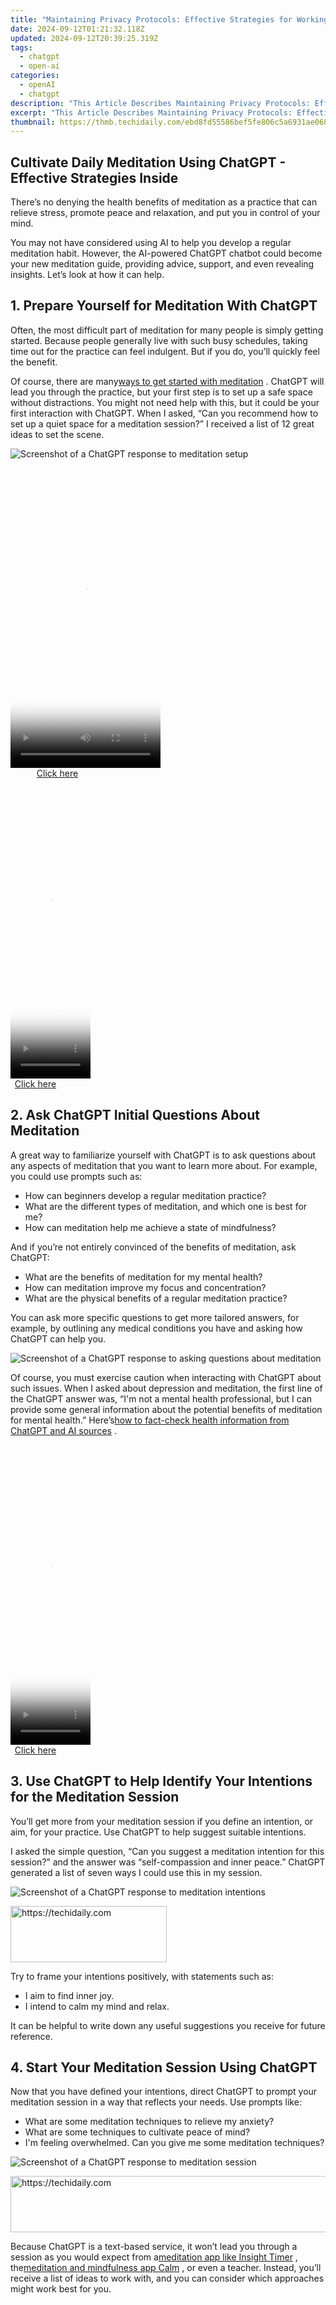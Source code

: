 ```yaml
---
title: "Maintaining Privacy Protocols: Effective Strategies for Working with ChatGPT Safely"
date: 2024-09-12T01:21:32.118Z
updated: 2024-09-12T20:39:25.319Z
tags:
  - chatgpt
  - open-ai
categories:
  - openAI
  - chatgpt
description: "This Article Describes Maintaining Privacy Protocols: Effective Strategies for Working with ChatGPT Safely"
excerpt: "This Article Describes Maintaining Privacy Protocols: Effective Strategies for Working with ChatGPT Safely"
thumbnail: https://thmb.techidaily.com/ebd8fd55586bef5fe806c5a6931ae068dd25745cbaa69a714d4a27725179f8ad.jpg
---
```


## Cultivate Daily Meditation Using ChatGPT - Effective Strategies Inside

 There’s no denying the health benefits of meditation as a practice that can relieve stress, promote peace and relaxation, and put you in control of your mind.

 You may not have considered using AI to help you develop a regular meditation habit. However, the AI-powered ChatGPT chatbot could become your new meditation guide, providing advice, support, and even revealing insights. Let’s look at how it can help.

## 1\. Prepare Yourself for Meditation With ChatGPT

 Often, the most difficult part of meditation for many people is simply getting started. Because people generally live with such busy schedules, taking time out for the practice can feel indulgent. But if you do, you’ll quickly feel the benefit.

 Of course, there are many[ways to get started with meditation](https://www.makeuseof.com/meditation-how-to-get-started/) . ChatGPT will lead you through the practice, but your first step is to set up a safe space without distractions. You might not need help with this, but it could be your first interaction with ChatGPT. When I asked, “Can you recommend how to set up a quiet space for a meditation session?” I received a list of 12 great ideas to set the scene.

![Screenshot of a ChatGPT response to meditation setup](https://static1.makeuseofimages.com/wordpress/wp-content/uploads/2023/07/screenshot-of-a-chatgpt-response-to-meditation-setup.jpeg)

<!-- affiliate ads begin -->
<span id="1770526">
					<video width="240" height="480" style="cursor:pointer"
           poster="//a.impactradius-go.com/display-clicktoplayimage/1770526.png"
           onclick="if(!this.playClicked){this.play();this.setAttribute('controls',true);this.playClicked=true;}">
	   <source src="//a.impactradius-go.com/display-ad/20702-1770526">
	   <img src="//a.impactradius-go.com/display-clicktoplayimage/1770526.png" style="border: none; height: 100%; width: 100%; object-fit: contain">
	</video>
	<div style="width:150px;text-align:center"><a href="javascript:window.open(decodeURIComponent('https%3A%2F%2Ftokenmetrics.sjv.io%2Fc%2F5597632%2F1770526%2F20702'), '_blank');void(0);">Click here</a></div>
</span>
<img height="0" width="0" src="https://imp.pxf.io/i/5597632/1770526/20702" style="position:absolute;visibility:hidden;" border="0" />
<!-- affiliate ads end -->

<!-- affiliate ads begin -->
<span id="1975503">
					<video width="128" height="480" style="cursor:pointer"
           poster="//a.impactradius-go.com/display-clicktoplayimage/1975503.png"
           onclick="if(!this.playClicked){this.play();this.setAttribute('controls',true);this.playClicked=true;}">
	   <source src="//a.impactradius-go.com/display-ad/22993-1975503">
	   <img src="//a.impactradius-go.com/display-clicktoplayimage/1975503.png" style="border: none; height: 100%; width: 100%; object-fit: contain">
	</video>
	<div style="width:80px;text-align:center"><a href="javascript:window.open(decodeURIComponent('https%3A%2F%2Fhomestyler.sjv.io%2Fc%2F5597632%2F1975503%2F22993'), '_blank');void(0);">Click here</a></div>
</span>
<img height="0" width="0" src="https://imp.pxf.io/i/5597632/1975503/22993" style="position:absolute;visibility:hidden;" border="0" />
<!-- affiliate ads end -->

## 2\. Ask ChatGPT Initial Questions About Meditation

 A great way to familiarize yourself with ChatGPT is to ask questions about any aspects of meditation that you want to learn more about. For example, you could use prompts such as:

* How can beginners develop a regular meditation practice?
* What are the different types of meditation, and which one is best for me?
* How can meditation help me achieve a state of mindfulness?

 And if you’re not entirely convinced of the benefits of meditation, ask ChatGPT:

* What are the benefits of meditation for my mental health?
* How can meditation improve my focus and concentration?
* What are the physical benefits of a regular meditation practice?

 You can ask more specific questions to get more tailored answers, for example, by outlining any medical conditions you have and asking how ChatGPT can help you.

![Screenshot of a ChatGPT response to asking questions about meditation](https://static1.makeuseofimages.com/wordpress/wp-content/uploads/2023/07/screenshot-of-a-chatgpt-response-to-asking-questions-about-meditation.jpeg)

 Of course, you must exercise caution when interacting with ChatGPT about such issues. When I asked about depression and meditation, the first line of the ChatGPT answer was, “I'm not a mental health professional, but I can provide some general information about the potential benefits of meditation for mental health.” Here’s[how to fact-check health information from ChatGPT and AI sources](https://www.makeuseof.com/fact-check-health-information-chatgpt-ai-sources/) .

<!-- affiliate ads begin -->
<span id="1993647">
					<video width="128" height="480" style="cursor:pointer"
           poster="//a.impactradius-go.com/display-clicktoplayimage/1993647.png"
           onclick="if(!this.playClicked){this.play();this.setAttribute('controls',true);this.playClicked=true;}">
	   <source src="//a.impactradius-go.com/display-ad/22993-1993647">
	   <img src="//a.impactradius-go.com/display-clicktoplayimage/1993647.png" style="border: none; height: 100%; width: 100%; object-fit: contain">
	</video>
	<div style="width:80px;text-align:center"><a href="javascript:window.open(decodeURIComponent('https%3A%2F%2Fhomestyler.sjv.io%2Fc%2F5597632%2F1993647%2F22993'), '_blank');void(0);">Click here</a></div>
</span>
<img height="0" width="0" src="https://imp.pxf.io/i/5597632/1993647/22993" style="position:absolute;visibility:hidden;" border="0" />
<!-- affiliate ads end -->

## 3\. Use ChatGPT to Help Identify Your Intentions for the Meditation Session

 You’ll get more from your meditation session if you define an intention, or aim, for your practice. Use ChatGPT to help suggest suitable intentions.

 I asked the simple question, “Can you suggest a meditation intention for this session?” and the answer was “self-compassion and inner peace.” ChatGPT generated a list of seven ways I could use this in my session.

![Screenshot of a ChatGPT response to meditation intentions](https://static1.makeuseofimages.com/wordpress/wp-content/uploads/2023/07/screenshot-of-a-chatgpt-response-to-meditation-intentions.jpeg)

<!-- affiliate ads begin -->
<a href="https://aligracehair.sjv.io/c/5597632/2135354/19272" target="_top" id="2135354">
  <img src="//a.impactradius-go.com/display-ad/19272-2135354" border="0" alt="https://techidaily.com" width="250" height="90"/>
</a>
<img height="0" width="0" src="https://aligracehair.sjv.io/i/5597632/2135354/19272" style="position:absolute;visibility:hidden;" border="0" />
<!-- affiliate ads end -->

Try to frame your intentions positively, with statements such as:

* I aim to find inner joy.
* I intend to calm my mind and relax.

 It can be helpful to write down any useful suggestions you receive for future reference.

## 4\. Start Your Meditation Session Using ChatGPT

 Now that you have defined your intentions, direct ChatGPT to prompt your meditation session in a way that reflects your needs. Use prompts like:

* What are some meditation techniques to relieve my anxiety?
* What are some techniques to cultivate peace of mind?
* I'm feeling overwhelmed. Can you give me some meditation techniques?

![Screenshot of a ChatGPT response to meditation session](https://static1.makeuseofimages.com/wordpress/wp-content/uploads/2023/07/screenshot-of-a-chatgpt-response-to-meditation-session.jpeg)

<!-- affiliate ads begin -->
<a href="https://zebaoaffiliateprogram.pxf.io/c/5597632/2137974/21526" target="_top" id="2137974">
  <img src="//a.impactradius-go.com/display-ad/21526-2137974" border="0" alt="https://techidaily.com" width="728" height="90"/>
</a>
<img height="0" width="0" src="https://zebaoaffiliateprogram.pxf.io/i/5597632/2137974/21526" style="position:absolute;visibility:hidden;" border="0" />
<!-- affiliate ads end -->

 Because ChatGPT is a text-based service, it won’t lead you through a session as you would expect from a[meditation app like Insight Timer](https://www.makeuseof.com/deep-dive-into-insight-timer-meditation-app/) , the[meditation and mindfulness app Calm](https://www.makeuseof.com/meditating-calm-app-improve-mindfulness/) , or even a teacher. Instead, you’ll receive a list of ideas to work with, and you can consider which approaches might work best for you.

<!-- affiliate ads begin -->
<span id="1542129">
					<video width="864" height="1152" style="cursor:pointer"
           poster="//a.impactradius-go.com/display-clicktoplayimage/1542129.png"
           onclick="if(!this.playClicked){this.play();this.setAttribute('controls',true);this.playClicked=true;}">
	   <source src="//a.impactradius-go.com/display-ad/16836-1542129">
	   <img src="//a.impactradius-go.com/display-clicktoplayimage/1542129.png" style="border: none; height: 100%; width: 100%; object-fit: contain">
	</video>
	<div style="width:540px;text-align:center"><a href="javascript:window.open(decodeURIComponent('https%3A%2F%2F25home.pxf.io%2Fc%2F5597632%2F1542129%2F16836'), '_blank');void(0);">Click here</a></div>
</span>
<img height="0" width="0" src="https://imp.pxf.io/i/5597632/1542129/16836" style="position:absolute;visibility:hidden;" border="0" />
<!-- affiliate ads end -->

## 5\. Reflect Mindfully on Responses and Ask Further Questions for Clarity

 After ChatGPT generates a response and you’ve thought about its ideas, you can converse with the chatbot and ask further questions to gain guidance and insights to suit you better. Learning [how to write effective ChatGPT prompts](https://www.makeuseof.com/write-effective-chatgpt-prompts-for-ai-answers/) will help you get the most out of your interaction with the tool.

 From the list of meditations I received, I asked for further guidance on my favorite suggestion, posing a more specific question: “I like the idea of Loving-Kindness (Metta) Meditation. Can you explain how to practice this in a 10-minute meditation session?” ChatGPT provided a step-by-step timed outline for my whole practice.

![Screenshot of a ChatGPT response refining answers about meditation](https://static1.makeuseofimages.com/wordpress/wp-content/uploads/2023/07/screenshot-of-a-chatgpt-response-refining-answers-about-meditation.jpeg)

<!-- affiliate ads begin -->
<a href="https://appsumo.8odi.net/c/5597632/2128842/7443" target="_top" id="2128842">
  <img src="//a.impactradius-go.com/display-ad/7443-2128842" border="0" alt="https://techidaily.com" width="600" height="90"/>
</a>
<img height="0" width="0" src="https://appsumo.8odi.net/i/5597632/2128842/7443" style="position:absolute;visibility:hidden;" border="0" />
<!-- affiliate ads end -->

## 6\. Apply the ChatGPT Advice in Your Meditation Session

 Practice some of the suggestions, using everything you have learned from your interactions with ChatGPT.

## 7\. Conclude Your Meditation Session With Breathing Exercises

 It’s common to conclude a meditation session with a short breathing exercise to help you return to your ordinary state. There are several[apps with breathing exercises for relaxation](https://www.makeuseof.com/apps-breathing-exercises-relaxation-mindfulness/) , but ChatGPT can help with this, too. Simply ask it to suggest some breathing exercises for you, and follow the advice.

 Breathe deeply and take a few moments to return to your ordinary state. You could journal your responses to help you next time.

![Screenshot of a ChatGPT response to breathing exercise question](https://static1.makeuseofimages.com/wordpress/wp-content/uploads/2023/07/screenshot-of-a-chatgpt-response-to-breathing-exercise-question.jpeg)

## 8\. Set Future Goals Using ChatGPT for Guidance

 Hopefully, your meditation session has left you refreshed and eager to make meditation a regular habit. You can interact with ChatGPT to help devise a meditation practice to suit you. Ask questions such as:

* What are the best techniques for meditation while walking?
* What are the best ways to incorporate meditation into your daily routine?
* What are the best meditation apps to use for guided sessions?

 When I asked how to incorporate meditation into my daily routine, ChatGPT came up with a dozen great ideas, including using breaks wisely and incorporating mindful moments into everyday tasks like walking, eating, or washing dishes.

![Screenshot of a ChatGPT response to setting meditation goals](https://static1.makeuseofimages.com/wordpress/wp-content/uploads/2023/07/screenshot-of-a-chatgpt-response-to-setting-meditation-goals.jpeg)

 Of course, you can combine these answers with advice from other sources, such as our list of[meditation apps to help you pause for a mindful moment on the go](https://www.makeuseof.com/meditation-apps-mindful-moment-on-go/) .

<!-- affiliate ads begin -->
<a href="https://aligracehair.sjv.io/c/5597632/2135359/19272" target="_top" id="2135359">
  <img src="//a.impactradius-go.com/display-ad/19272-2135359" border="0" alt="https://techidaily.com" width="392" height="72"/>
</a>
<img height="0" width="0" src="https://aligracehair.sjv.io/i/5597632/2135359/19272" style="position:absolute;visibility:hidden;" border="0" />
<!-- affiliate ads end -->

## ChatGPT Can Be a Useful Tool to Help You Develop a Regular Meditation Habit

 Although ChatGPT can’t take the place of an experienced meditation guide or teacher, it can provide many valuable insights into how to meditate and even provide step-by-step guidance for your session.

 For anyone who feels embarrassed or uncomfortable about asking for help in getting started with meditation, the AI tool can provide instant advice tailored to your specific needs.

<ins class="adsbygoogle"
     style="display:block"
     data-ad-format="autorelaxed"
     data-ad-client="ca-pub-7571918770474297"
     data-ad-slot="1223367746"></ins>

<ins class="adsbygoogle"
     style="display:block"
     data-ad-client="ca-pub-7571918770474297"
     data-ad-slot="8358498916"
     data-ad-format="auto"
     data-full-width-responsive="true"></ins>

<span class="atpl-alsoreadstyle">Also read:</span>
<div><ul>
<li><a href="https://win11-tips.techidaily.com/beating-hypervisorerr-blues-in-win-10-and-11/"><u>Beating HYPERVISOR_ERR Blues in Win 10 & 11</u></a></li>
<li><a href="https://discover-exclusive.techidaily.com/converting-oga-audio-files-to-mp3-at-no-cost-comprehensive-guide-for-online-and-local-processes/"><u>Converting OGA Audio Files to MP3 at No Cost: Comprehensive Guide for Online and Local Processes</u></a></li>
<li><a href="https://tech-haven.techidaily.com/cutting-edge-non-commercial-art-creation-software/"><u>Cutting-Edge Non-Commercial Art Creation Software</u></a></li>
<li><a href="https://android-location-track.techidaily.com/how-to-detect-and-remove-spyware-on-xiaomi-redmi-13c-drfone-by-drfone-virtual-android/"><u>How to Detect and Remove Spyware on Xiaomi Redmi 13C? | Dr.fone</u></a></li>
<li><a href="https://blog-min.techidaily.com/how-to-remove-google-frp-lock-on-realme-10t-5g-by-drfone-android-unlock-remove-google-frp/"><u>How to remove Google FRP Lock on Realme 10T 5G</u></a></li>
<li><a href="https://fix-guide.techidaily.com/in-2024-set-your-preferred-job-location-on-linkedin-app-of-your-tecno-camon-20-drfone-by-drfone-virtual-android/"><u>In 2024, Set Your Preferred Job Location on LinkedIn App of your Tecno Camon 20 | Dr.fone</u></a></li>
<li><a href="https://tech-haven.techidaily.com/narrative-excellence-through-ai-chatgpts-six-pathways/"><u>Narrative Excellence Through AI, ChatGPT's Six Pathways</u></a></li>
<li><a href="https://smart-video-editing.techidaily.com/new-in-2024-premiere-pro-transitions-expert-approved-plugins-for-stunning-videos/"><u>New In 2024, Premiere Pro Transitions Expert-Approved Plugins for Stunning Videos</u></a></li>
<li><a href="https://tech-haven.techidaily.com/unlock-ai-conversations-at-home-operate-a-local-free-chatgpt-clone-with-gpt4all-technology-on-windows-systems/"><u>Unlock AI Conversations at Home: Operate a Local, Free ChatGPT Clone with GPT4All Technology on Windows Systems</u></a></li>
<li><a href="https://tech-haven.techidaily.com/unlock-your-inner-bard-tips-for-composing-poetry-via-chatgpt/"><u>Unlock Your Inner Bard: Tips for Composing Poetry via ChatGPT</u></a></li>
<li><a href="https://ai-video-apps.techidaily.com/updated-from-zero-to-hero-top-online-animation-makers-for-beginners-for-2024/"><u>Updated From Zero to Hero Top Online Animation Makers for Beginners for 2024</u></a></li>
</ul></div>

